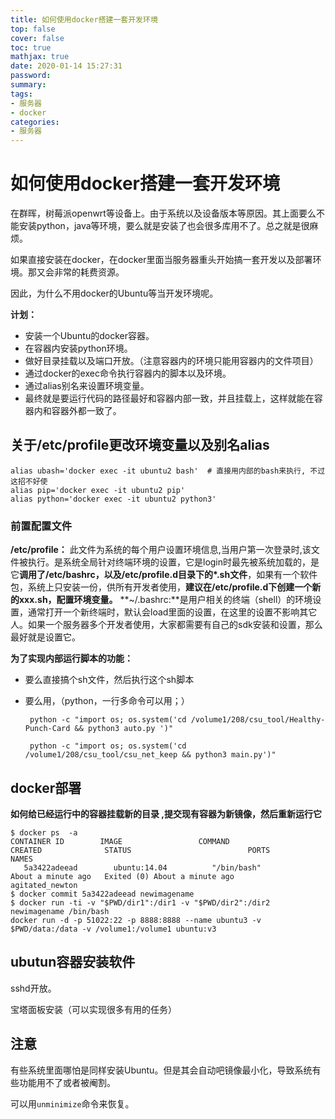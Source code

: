 ```yaml
---
title: 如何使用docker搭建一套开发环境
top: false
cover: false
toc: true
mathjax: true
date: 2020-01-14 15:27:31
password:
summary:
tags:
- 服务器
- docker
categories:
- 服务器
---
```

# 如何使用docker搭建一套开发环境



在群晖，树莓派openwrt等设备上。由于系统以及设备版本等原因。其上面要么不能安装python，java等环境，要么就是安装了也会很多库用不了。总之就是很麻烦。

如果直接安装在docker，在docker里面当服务器重头开始搞一套开发以及部署环境。那又会非常的耗费资源。

因此，为什么不用docker的Ubuntu等当开发环境呢。

**计划：**

- 安装一个Ubuntu的docker容器。
- 在容器内安装python环境。
- 做好目录挂载以及端口开放。（注意容器内的环境只能用容器内的文件项目）
- 通过docker的exec命令执行容器内的脚本以及环境。
- 通过alias别名来设置环境变量。
- 最终就是要运行代码的路径最好和容器内部一致，并且挂载上，这样就能在容器内和容器外都一致了。





## 关于/etc/profile更改环境变量以及别名alias

```
alias ubash='docker exec -it ubuntu2 bash'  # 直接用内部的bash来执行, 不过这招不好使
alias pip='docker exec -it ubuntu2 pip'
alias python='docker exec -it ubuntu2 python3'
```



### 前置配置文件

**/etc/profile：** 此文件为系统的每个用户设置环境信息,当用户第一次登录时,该文件被执行。是系统全局针对终端环境的设置，它是login时最先被系统加载的，是它**调用了/etc/bashrc，以及/etc/profile.d目录下的*.sh文件**，如果有一个软件包，系统上只安装一份，供所有开发者使用，**建议在/etc/profile.d下创建一个新的xxx.sh，配置环境变量。**
**~/.bashrc:**是用户相关的终端（shell）的环境设置，通常打开一个新终端时，默认会load里面的设置，在这里的设置不影响其它人。如果一个服务器多个开发者使用，大家都需要有自己的sdk安装和设置，那么最好就是设置它。





**为了实现内部运行脚本的功能：**

- 要么直接搞个sh文件，然后执行这个sh脚本

- 要么用，（python，一行多命令可以用；）

  ```
   python -c "import os; os.system('cd /volume1/208/csu_tool/Healthy-Punch-Card && python3 auto.py ')"
  ```

  ```
   python -c "import os; os.system('cd /volume1/208/csu_tool/csu_net_keep && python3 main.py')"
  ```

  







## docker部署

**如何给已经运行中的容器挂载新的目录  ,提交现有容器为新镜像，然后重新运行它**

```
$ docker ps  -a
CONTAINER ID        IMAGE                 COMMAND                  CREATED              STATUS                          PORTS               NAMES
   5a3422adeead        ubuntu:14.04          "/bin/bash"              About a minute ago   Exited (0) About a minute ago                       agitated_newton
$ docker commit 5a3422adeead newimagename
$ docker run -ti -v "$PWD/dir1":/dir1 -v "$PWD/dir2":/dir2 newimagename /bin/bash
docker run -d -p 51022:22 -p 8888:8888 --name ubuntu3 -v $PWD/data:/data -v /volume1:/volume1 ubuntu:v3

```





## ubutun容器安装软件

sshd开放。

宝塔面板安装（可以实现很多有用的任务）



## 注意

有些系统里面哪怕是同样安装Ubuntu。但是其会自动吧镜像最小化，导致系统有些功能用不了或者被阉割。

可以用`unminimize`命令来恢复。



